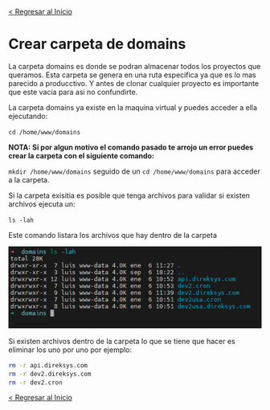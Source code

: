 [< Regresar al Inicio](./index.md)

# Crear carpeta de domains

La carpeta domains es donde se podran almacenar todos los proyectos que queramos. Esta carpeta se genera en una ruta especifica ya que es lo mas parecido a producctivo. Y antes de clonar cualquier proyecto es importante que este vacia para asi no confundirte.

La carpeta domains ya existe en la maquina virtual y puedes acceder a ella ejecutando:

``cd /home/www/domains``

**NOTA: Si por algun motivo el comando pasado te arrojo un error puedes crear la carpeta con el siguiente comando:**

``mkdir /home/www/domains`` seguido de un ``cd /home/www/domains`` para acceder a la carpeta.

Si la carpeta exisitia es posible que tenga archivos para validar si existen archivos ejecuta un:

``ls -lah``

Este comando listara los archivos que hay dentro de la carpeta

![Imagen](./images/carpeta_domain/1.png)

Si existen archivos dentro de la carpeta lo que se tiene que hacer es eliminar los uno por uno por ejemplo:

```bash
rm -r api.direksys.com
rm -r dev2.direksys.com
rm -r dev2.cron
```

[< Regresar al Inicio](./index.md)